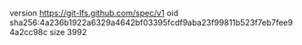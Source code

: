 version https://git-lfs.github.com/spec/v1
oid sha256:4a236b1922a6329a4642bf03395fcdf9aba23f99811b523f7eb7fee94a2cc98c
size 3992
